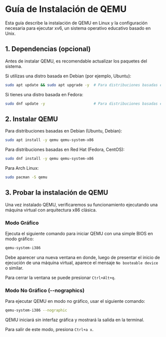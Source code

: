 # Guía de Instalación de QEMU

Esta guía describe la instalación de QEMU en Linux y la configuración necesaria para ejecutar xv6, un sistema operativo educativo basado en Unix.

## 1. Dependencias (opcional)
Antes de instalar QEMU, es recomendable actualizar los paquetes del sistema.

Si utilizas una distro basada en Debian (por ejemplo, Ubuntu):
```bash
sudo apt update && sudo apt upgrade -y  # Para distribuciones basadas en Debian
```

Si tienes una distro basada en Fedora:
```bash
sudo dnf update -y                      # Para distribuciones basadas en Fedora
```

## 2. Instalar QEMU
Para distribuciones basadas en Debian (Ubuntu, Debian):
```bash
sudo apt install -y qemu qemu-system-x86
```
Para distribuciones basadas en Red Hat (Fedora, CentOS):
```bash
sudo dnf install -y qemu qemu-system-x86
```
Para Arch Linux:
```bash
sudo pacman -S qemu
```

## 3. Probar la instalación de QEMU
Una vez instalado QEMU, verificaremos su funcionamiento ejecutando una máquina virtual con arquitectura x86 clásica.

### Modo Gráfico
Ejecuta el siguiente comando para iniciar QEMU con una simple BIOS en modo gráfico:
```sh
qemu-system-i386
```

Debe aparecer una nueva ventana en donde, luego de presentar el inicio de ejecución de una máquina virtual, aparece el mensaje `No booteable device` o similar.

Para cerrar la ventana se puede presionar `Ctrl+Alt+q`.

### Modo No Gráfico (--nographics)
Para ejecutar QEMU en modo no gráfico, usar el siguiente comando:
```sh
qemu-system-i386 --nographic
```
QEMU iniciará sin interfaz gráfica y mostrará la salida en la terminal.

Para salir de este modo, presiona `Ctrl+a x`.

